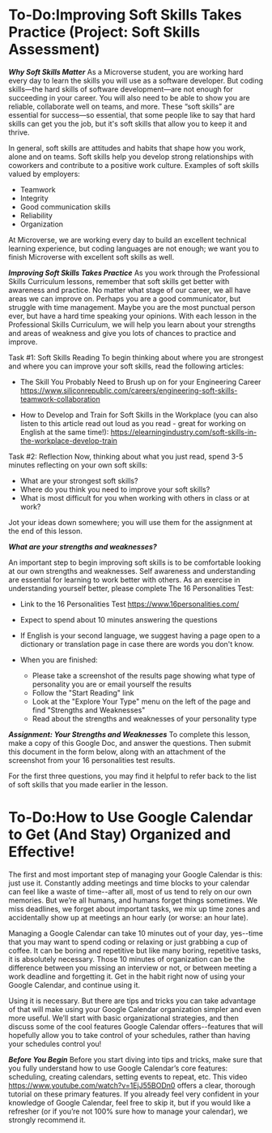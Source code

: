 

# To-Do:Improving Soft Skills Takes Practice (Project: Soft Skills Assessment)

***Why Soft Skills Matter***
As a Microverse student, you are working hard every day to learn the skills you will use as a software developer. But coding skills—the hard skills of software development—are not enough for succeeding in your career. You will also need to be able to show you are reliable, collaborate well on teams, and more. These “soft skills” are essential for success—so essential, that some people like to say that hard skills can get you the job, but it's soft skills that allow you to keep it and thrive.

In general, soft skills are attitudes and habits that shape how you work, alone and on teams. Soft skills help you develop strong relationships with coworkers and contribute to a positive work culture. Examples of soft skills valued by employers:

* Teamwork
* Integrity
* Good communication skills
* Reliability
* Organization


At Microverse, we are working every day to build an excellent technical learning experience, but coding languages are not enough; we want you to finish Microverse with excellent soft skills as well. 


***Improving Soft Skills Takes Practice***
As you work through the Professional Skills Curriculum lessons, remember that soft skills get better with awareness and practice. No matter what stage of our career, we all have areas we can improve on. Perhaps you are a good communicator, but struggle with time management. Maybe you are the most punctual person ever, but have a hard time speaking your opinions. With each lesson in the Professional Skills Curriculum, we will help you learn about your strengths and areas of weakness and give you lots of chances to practice and improve.

Task #1: Soft Skills Reading
To begin thinking about where you are strongest and where you can improve your soft skills, read the following articles:

* The Skill You Probably Need to Brush up on for your Engineering Career 
https://www.siliconrepublic.com/careers/engineering-soft-skills-teamwork-collaboration

* How to Develop and Train for Soft Skills in the Workplace (you can also listen to this article read out loud as you read - great for working on English at the same time!): 
https://elearningindustry.com/soft-skills-in-the-workplace-develop-train


Task #2: Reflection
Now, thinking about what you just read, spend 3-5 minutes reflecting on your own soft skills: 

* What are your strongest soft skills? 
* Where do you think you need to improve your soft skills? 
* What is most difficult for you when working with others in class or at work?

Jot your ideas down somewhere; you will use them for the assignment at the end of this lesson.


***What are your strengths and weaknesses?***

An important step to begin improving soft skills is to be comfortable looking at our own strengths and weaknesses. Self awareness and understanding are essential for learning to work better with others. As an exercise in understanding yourself better, please complete The 16 Personalities Test: 

  

* Link to the 16 Personalities Test
https://www.16personalities.com/

* Expect to spend about 10 minutes answering the questions
* If English is your second language, we suggest having a page open to a dictionary or translation page in  case there are words you don't know.
* When you are finished:
  - Please take a screenshot of the results page showing what type of personality you are or email yourself the results
  - Follow the "Start Reading" link
  - Look at the "Explore Your Type" menu on the left of the page and find "Strengths and Weaknesses"
  - Read about the strengths and weaknesses of your personality type  


***Assignment: Your Strengths and Weaknesses***
To complete this lesson, make a copy of this Google Doc, and answer the questions. Then submit this document in the form below, along with an attachment of the screenshot from your 16 personalities test results.

﻿For the first three questions, you may find it helpful to refer back to the list of soft skills that you made earlier in the lesson. 


# To-Do:How to Use Google Calendar to Get (And Stay) Organized and Effective!

The first and most important step of managing your Google Calendar is this: just use it. Constantly adding meetings and time blocks to your calendar can feel like a waste of time--after all, most of us tend to rely on our own memories. But we’re all humans, and humans forget things sometimes. We miss deadlines, we forget about important tasks, we mix up time zones and accidentally show up at meetings an hour early (or worse: an hour late). 

Managing a Google Calendar can take 10 minutes out of your day, yes--time that you may want to spend coding or relaxing or just grabbing a cup of coffee. It can be boring and repetitive but like many boring, repetitive tasks, it is absolutely necessary. Those 10 minutes of organization can be the difference between you missing an interview or not, or between meeting a work deadline and forgetting it. Get in the habit right now of using your Google Calendar, and continue using it.

Using it is necessary. But there are tips and tricks you can take advantage of that will make using your Google Calendar organization simpler and even more useful. We’ll start with basic organizational strategies, and then discuss some of the cool features Google Calendar offers--features that will hopefully allow you to take control of your schedules, rather than having your schedules control you!

***Before You Begin***
Before you start diving into tips and tricks, make sure that you fully understand how to use Google Calendar’s core features: scheduling, creating calendars, setting events to repeat, etc. This video https://www.youtube.com/watch?v=1EjJ55BODn0 offers a clear, thorough tutorial on these primary features. If you already feel very confident in your knowledge of Google Calendar, feel free to skip it, but if you would like a refresher (or if you’re not 100% sure how to manage your calendar), we strongly recommend it.

